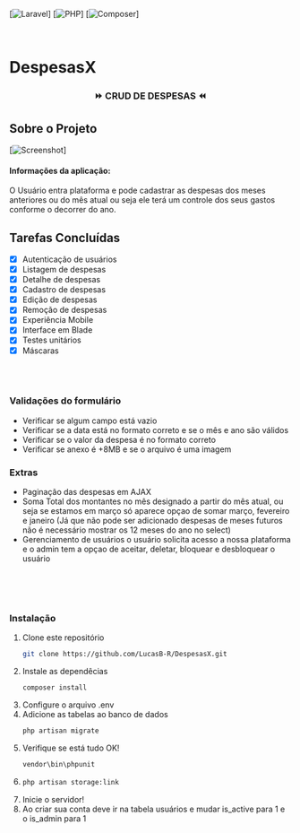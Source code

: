 [![Laravel][laravel-shield]]
[![PHP][php-shield]]
[![Composer][composer-shield]]



<br />

# DespesasX

  <h3 align="center">⏩ CRUD DE DESPESAS ⏪</h3>

</p>







## Sobre o Projeto

[![Screenshot][Screenshot]]

#### Informações da aplicação: 
O Usuário entra plataforma e pode cadastrar as despesas 
dos meses anteriores ou do mês atual ou seja ele terá um controle dos seus gastos conforme o decorrer do ano.

## Tarefas Concluídas

- [x] Autenticação de usuários
- [x] Listagem de despesas
- [x] Detalhe de despesas
- [x] Cadastro de despesas
- [x] Edição de despesas
- [x] Remoção de despesas
- [x] Experiência Mobile
- [x] Interface em Blade
- [x] Testes unitários
- [x] Máscaras

<br />
<br />

### Validações do formulário

* Verificar se algum campo está vazio
* Verificar se a data está no formato correto e se o mês e ano são válidos
* Verificar se o valor da despesa é no formato correto
* Verificar se anexo é +8MB e se o arquivo é uma imagem

### Extras

* Paginação das despesas em AJAX
* Soma Total dos montantes no mês designado a partir do mês atual, ou seja 
se estamos em março só aparece opçao de somar março, fevereiro e janeiro
(Já que não pode ser adicionado despesas de meses futuros não é necessário mostrar os 12 meses do ano no select)
* Gerenciamento de usuários o usuário solicita acesso a nossa plataforma e o admin tem a opçao de aceitar, deletar, bloquear e desbloquear o usuário 

<br />
<br />

<br />

### Instalação

1. Clone este repositório
   ```sh
   git clone https://github.com/LucasB-R/DespesasX.git
   ```
2. Instale as dependêcias
   ```sh
   composer install
   ```
3. Configure o arquivo .env
4. Adicione as tabelas ao banco de dados
   ```sh
   php artisan migrate
   ```
5. Verifique se está tudo OK!
   ```sh
   vendor\bin\phpunit
   ```
6. ```sh
   php artisan storage:link
   ```
7. Inicie o servidor!
8. Ao criar sua conta deve ir na tabela usuários e mudar is_active para 1 e o is_admin para 1








[laravel-shield]: https://img.shields.io/badge/Laravel-v8.33.1-red
[composer-shield]: https://img.shields.io/badge/Composer-v2.0.9-red
[php-shield]: https://img.shields.io/badge/PHP-v8.0.2-red
[Screenshot]: /screenshots/screenshot.png
